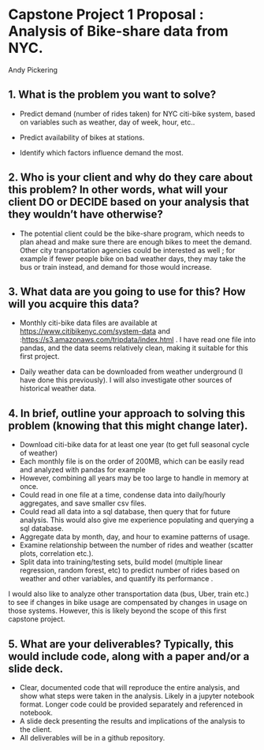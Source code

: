 # Capstone Project 1 Proposal : Analysis of Bike-share data from NYC.
 
Andy Pickering
 
## 1. What is the problem you want to solve? 
 
- Predict demand (number of rides taken) for NYC citi-bike system, based on variables such as weather, day of week, hour, etc.. 
 
- Predict availability of bikes at stations.
 
- Identify which factors influence demand the most.
 
## 2. Who is your client and why do they care about this problem? In other words, what will your client DO or DECIDE based on your analysis that they wouldn’t have otherwise? 
 
- The potential client could be the bike-share program, which needs to plan ahead and make sure there are enough bikes to meet the demand. Other city transportation agencies could be interested as well ; for example if fewer people bike on bad weather days, they may take the bus or train instead, and demand for those would increase.
 
## 3. What data are you going to use for this? How will you acquire this data? 
 
- Monthly citi-bike data files are available at https://www.citibikenyc.com/system-data and  :https://s3.amazonaws.com/tripdata/index.html . I have read one file into pandas, and the data seems relatively clean, making it suitable for this first project.
 
- Daily weather data can be downloaded from weather underground (I have done this previously). I will also investigate other sources of historical weather data.
 
## 4. In brief, outline your approach to solving this problem (knowing that this might change later). 
 
- Download citi-bike data for at least one year (to get full seasonal cycle of weather)
- Each monthly file is on the order of 200MB, which can be easily read and analyzed with pandas for example
- However, combining all years may be too large to handle in memory at once. 
- Could read in one file at a time, condense data into daily/hourly aggregates, and save smaller csv files.
- Could read all data into a sql database, then query that for future analysis. This would also give me experience populating and querying a sql database.
- Aggregate data by month, day, and hour to examine patterns of usage.
- Examine relationship between the number of rides and weather (scatter plots, correlation etc.).
- Split data into training/testing sets, build model (multiple linear regression, random forest, etc)  to predict number of rides based on weather and other variables, and quantify its performance . 
 
I would also like to analyze other transportation data (bus, Uber, train etc.) to see if changes in bike usage are compensated by changes in usage on those systems. However, this is likely beyond the scope of this first capstone project.
 
## 5. What are your deliverables? Typically, this would include code, along with a paper and/or a slide deck.
 
- Clear, documented code that will reproduce the entire analysis, and show what steps were taken in the analysis. Likely in a jupyter notebook format. Longer code could be provided separately and referenced in notebook.
- A slide deck presenting the results and implications of the analysis to the client.
- All deliverables will be in a github repository.
